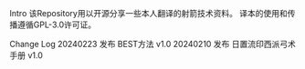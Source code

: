 Intro
该Repository用以开源分享一些本人翻译的射箭技术资料。
译本的使用和传播遵循GPL-3.0许可证。

Change Log
20240223 发布 BEST方法 v1.0
20240210 发布 日置流印西派弓术手册 v1.0
